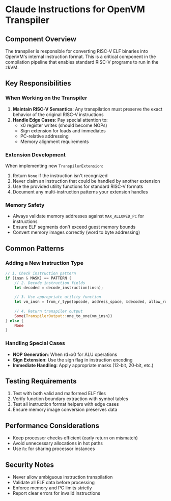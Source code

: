 # Claude Instructions for OpenVM Transpiler

## Component Overview
The transpiler is responsible for converting RISC-V ELF binaries into OpenVM's internal instruction format. This is a critical component in the compilation pipeline that enables standard RISC-V programs to run in the zkVM.

## Key Responsibilities

### When Working on the Transpiler
1. **Maintain RISC-V Semantics**: Any transpilation must preserve the exact behavior of the original RISC-V instructions
2. **Handle Edge Cases**: Pay special attention to:
   - x0 register writes (should become NOPs)
   - Sign extension for loads and immediates
   - PC-relative addressing
   - Memory alignment requirements

### Extension Development
When implementing new `TranspilerExtension`:
1. Return `None` if the instruction isn't recognized
2. Never claim an instruction that could be handled by another extension
3. Use the provided utility functions for standard RISC-V formats
4. Document any multi-instruction patterns your extension handles

### Memory Safety
- Always validate memory addresses against `MAX_ALLOWED_PC` for instructions
- Ensure ELF segments don't exceed guest memory bounds
- Convert memory images correctly (word to byte addressing)

## Common Patterns

### Adding a New Instruction Type
```rust
// 1. Check instruction pattern
if (insn & MASK) == PATTERN {
    // 2. Decode instruction fields
    let decoded = decode_instruction(insn);
    
    // 3. Use appropriate utility function
    let vm_insn = from_r_type(opcode, address_space, &decoded, allow_rd_zero);
    
    // 4. Return transpiler output
    Some(TranspilerOutput::one_to_one(vm_insn))
} else {
    None
}
```

### Handling Special Cases
- **NOP Generation**: When rd=x0 for ALU operations
- **Sign Extension**: Use the sign flag in instruction encoding
- **Immediate Handling**: Apply appropriate masks (12-bit, 20-bit, etc.)

## Testing Requirements
1. Test with both valid and malformed ELF files
2. Verify function boundary extraction with symbol tables
3. Test all instruction format helpers with edge cases
4. Ensure memory image conversion preserves data

## Performance Considerations
- Keep processor checks efficient (early return on mismatch)
- Avoid unnecessary allocations in hot paths
- Use `Rc` for sharing processor instances

## Security Notes
- Never allow ambiguous instruction transpilation
- Validate all ELF data before processing
- Enforce memory and PC limits strictly
- Report clear errors for invalid instructions